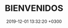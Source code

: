 ---
layout: post
title:  BIENVENIDOS
date:   2019-12-01 13:32:20 +0300
img: yosh-ginsu.jpg # Add image post (optional)
tags: [Blog, Bienvenidos]
---